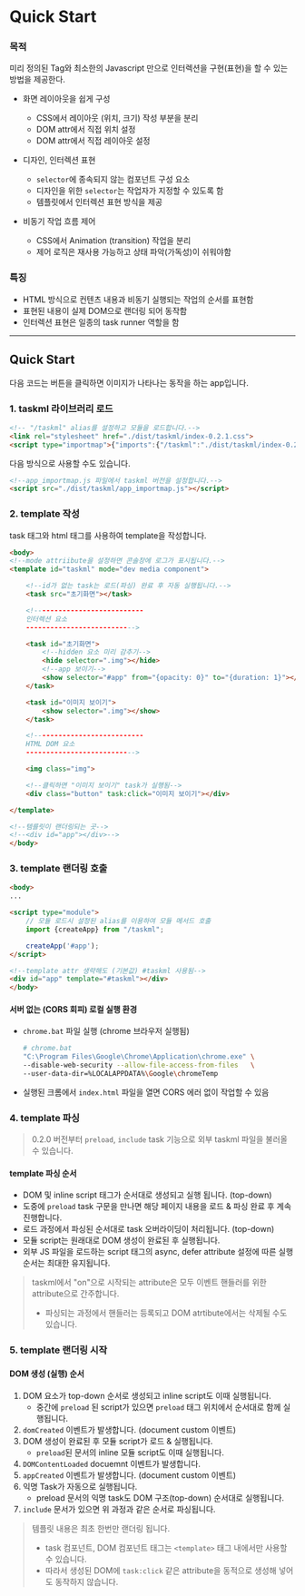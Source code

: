 # Quick Start

### 목적

미리 정의된 Tag와 최소한의 Javascript 만으로 인터렉션을 구현(표현)을 할 수 있는 방법을 제공한다.

* 화면 레이아웃을 쉽게 구성
    - CSS에서 레이아웃 (위치, 크기) 작성 부분을 분리
    - DOM attr에서 직접 위치 설정
    - DOM attr에서 직접 레이아웃 설정

* 디자인, 인터렉션 표현
    - `selector`에 종속되지 않는 컴포넌트 구성 요소
    - 디자인을 위한 `selector`는 작업자가 지정할 수 있도록 함
    - 템플릿에서 인터렉션 표현 방식을 제공

* 비동기 작업 흐름 제어
    - CSS에서 Animation (transition) 작업을 분리
    - 제어 로직은 재사용 가능하고 상태 파악(가독성)이 쉬워야함

### 특징

* HTML 방식으로 컨텐츠 내용과 비동기 실행되는 작업의 순서를 표현함
* 표현된 내용이 실제 DOM으로 랜더링 되어 동작함
* 인터렉션 표현은 일종의 task runner 역할을 함

---------------------

## Quick Start

다음 코드는 버튼을 클릭하면 이미지가 나타나는 동작을 하는 app입니다.

### 1. taskml 라이브러리 로드

```html
<!-- "/taskml" alias를 설정하고 모듈을 로드합니다.-->
<link rel="stylesheet" href="./dist/taskml/index-0.2.1.css">
<script type="importmap">{"imports":{"/taskml":"./dist/taskml/index-0.2.1.js"}}</script>
```

다음 방식으로 사용할 수도 있습니다.

```html
<!--app_importmap.js 파일에서 taskml 버전을 설정합니다.-->
<script src="./dist/taskml/app_importmap.js"></script>
```

### 2. template 작성

task 태그와 html 태그를 사용하여 template을 작성합니다.

```html
<body>
<!--mode attriibute을 설정하면 콘솔창에 로그가 표시됩니다.-->
<template id="taskml" mode="dev media component">

    <!--id가 없는 task는 로드(파싱) 완료 후 자동 실행됩니다.-->
    <task src="초기화면"></task>

    <!---------------------------
    인터렉션 요소
    --------------------------->

    <task id="초기화면">
        <!--hidden 요소 미리 감추기-->
        <hide selector=".img"></hide>
        <!--app 보이기-->
        <show selector="#app" from="{opacity: 0}" to="{duration: 1}"></show>
    </task>

    <task id="이미지 보이기">
        <show selector=".img"></show>
    </task>

    <!---------------------------
    HTML DOM 요소
    --------------------------->

    <img class="img">

    <!--클릭하면 "이미지 보이기" task가 실행됨-->
    <div class="button" task:click="이미지 보이기"></div>

</template>

<!--템를릿이 랜더링되는 곳-->
<!--<div id="app"></div>-->
</body>
```

### 3. template 랜더링 호출

```html
<body>
...

<script type="module">
    // 모듈 로드시 설정된 alias를 이용하여 모듈 메서드 호출
    import {createApp} from "/taskml";

    createApp('#app');
</script>

<!--template attr 생략해도 (기본값) #taskml 사용됨-->
<div id="app" template="#taskml"></div>
</body>
```

#### 서버 없는 (CORS 회피) 로컬 실행 환경

* `chrome.bat` 파일 실행 (chrome 브라우저 실행됨)
  ```bash
  # chrome.bat
  "C:\Program Files\Google\Chrome\Application\chrome.exe" \
  --disable-web-security --allow-file-access-from-files   \
  --user-data-dir=%LOCALAPPDATA%\Google\chromeTemp
  ```
* 실행된 크롬에서 `index.html` 파일을 열면 CORS 에러 없이 작업할 수 있음

### 4. template 파싱

> 0.2.0 버전부터 `preload`, `include` task 기능으로 외부 taskml 파일을 불러올 수 있습니다.

#### template 파싱 순서

* DOM 및 inline script 태그가 순서대로 생성되고 실행 됩니다. (top-down)
* 도중에 `preload` task 구문을 만나면 해당 페이지 내용을 로드 & 파싱 완료 후 계속 진행합니다.
* 로드 과정에서 파싱된 순서대로 task 오버라이딩이 처리됩니다. (top-down)
* 모듈 script는 원래대로 DOM 생성이 완료된 후 실행됩니다.
* 외부 JS 파일을 로드하는 script 태그의 async, defer attribute 설정에 따른 실행 순서는 최대한 유지됩니다.

> taskml에서 "on"으로 시작되는 attribute은 모두 이벤트 핸들러를 위한 attribute으로 간주합니다.
> * 파싱되는 과정에서 핸들러는 등록되고 DOM atrtibute에서는 삭제될 수도 있습니다.

### 5. template 랜더링 시작

#### DOM 생성 (실행) 순서

1. DOM 요소가 top-down 순서로 생성되고 inline script도 이때 실행됩니다.
    - 중간에 `preload` 된 script가 있으면 `preload` 태그 위치에서 순서대로 함께 실행됩니다.
2. `domCreated` 이벤트가 발생합니다. (document custom 이벤트)
3. DOM 생성이 완료된 후 모듈 script가 로드 & 실행됩니다.
    - `preload`된 문서의 inline 모듈 script도 이때 실행됩니다.
4. `DOMContentLoaded` docuemnt 이벤트가 발생합니다.
5. `appCreated` 이벤트가 발생합니다. (document custom 이벤트)
6. 익명 Task가 자동으로 실행됩니다.
    - preload 문서의 익명 task도 DOM 구조(top-down) 순서대로 실행됩니다.
7. `include` 문서가 있으면 위 과정과 같은 순서로 파싱됩니다.

> 템플릿 내용은 최초 한번만 랜더링 됩니다.
> * task 컴포넌트, DOM 컴포넌트 태그는 `<template>` 태그 내에서만 사용할 수 있습니다.
> * 따라서 생성된 DOM에 `task:click` 같은 attribute을 동적으로 생성해 넣어도 동작하지 않습니다.






















































